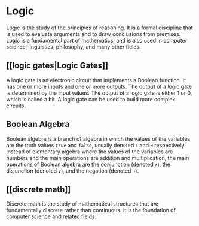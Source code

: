 # Logic

Logic is the study of the principles of reasoning. It is a formal discipline that is used to evaluate arguments and to draw conclusions from premises. Logic is a fundamental part of mathematics, and is also used in computer science, linguistics, philosophy, and many other fields.

## [[logic gates|Logic Gates]]

A logic gate is an electronic circuit that implements a Boolean function. It has one or more inputs and one or more outputs. The output of a logic gate is determined by the input values. The output of a logic gate is either 1 or 0, which is called a bit. A logic gate can be used to build more complex circuits.

## Boolean Algebra

Boolean algebra is a branch of algebra in which the values of the variables are the truth values `true` and `false`, usually denoted `1` and `0` respectively. Instead of elementary algebra where the values of the variables are numbers and the main operations are addition and multiplication, the main operations of Boolean algebra are the conjunction (denoted `∧`), the disjunction (denoted `∨`), and the negation (denoted `¬`).

## [[discrete math]]

Discrete math is the study of mathematical structures that are fundamentally discrete rather than continuous. It is the foundation of computer science and related fields.
